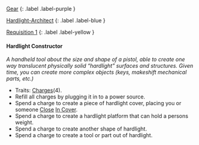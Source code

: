 
[Gear](Game/Core/Gear)
{: .label .label-purple }

[Hardlight-Architect](Game/Blocks/Hardlight-Architect)
{: .label .label-blue }

[Requisition 1](Game/Deployment#Requisition)
{: .label .label-yellow }
#### Hardlight Constructor
*A handheld tool about the size and shape of a pistol, able to create one way translucent physically solid “hardlight” surfaces and structures. Given time, you can create more complex objects (keys, makeshift mechanical parts, etc.)*
* Traits: [Charges](Game/Core/Gear#Charges)(4).
* Refill all charges by plugging it in to a power source.
* Spend a charge to create a piece of hardlight cover, placing you or someone [Close](Game/Core/Movement#Close) [In Cover](Game/Core/Effects#In%20Cover).
* Spend a charge to create a hardlight platform that can hold a persons weight.
* Spend a charge to create another shape of hardlight.
* Spend a charge to create a tool or part out of hardlight.
